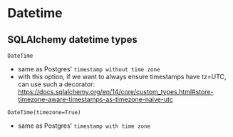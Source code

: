 # Datetime

## SQLAlchemy datetime types

`DateTime`
- same as Postgres' `timestamp without time zone`
- with this option, if we want to always ensure timestamps have tz=UTC, can use such a decorator:
https://docs.sqlalchemy.org/en/14/core/custom_types.html#store-timezone-aware-timestamps-as-timezone-naive-utc


`DateTime(timezone=True)`
- same as Postgres' `timestamp with time zone`

